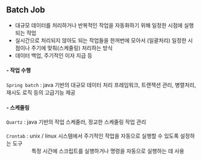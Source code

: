 ## Batch Job

- 대규모 데이터를 처리하거나 반복적인 작업을 자동화하기 위해 일정한 시점에 실행되는 작업
- 실시간으로 처리되지 않아도 되는 작업들을 한꺼번에 모아서 (일괄처리) 일정한 시점이나 주기에 맞춰(스케줄링) 처리하는 방식
- 데이터 백업, 주기적인 이자 지급 등

#### - 작업 수행

  `Spring batch` : java 기반의 대규모 데이터 처리 프레임워크, 트랜잭션 관리, 병렬처리, 재시도 로직 등의 고급기능 제공
  
#### - 스케줄링
`Quartz` : java 기반의 작업 스케줄러, 정교한 스케줄링 작업 관리<br/><br/>
`Crontab` : unix / linux 시스템에서 주기적인 작업을 자동으로 실행할 수 있도록 설정하는 도구 <br/> &nbsp;&nbsp;&nbsp;&nbsp;&nbsp;&nbsp;
&nbsp;&nbsp;&nbsp;&nbsp;&nbsp;&nbsp;&nbsp;&nbsp;&nbsp;&nbsp;특정 시간에 스크립트를 실행하거나 명령을 자동으로 실행하는 데 사용

